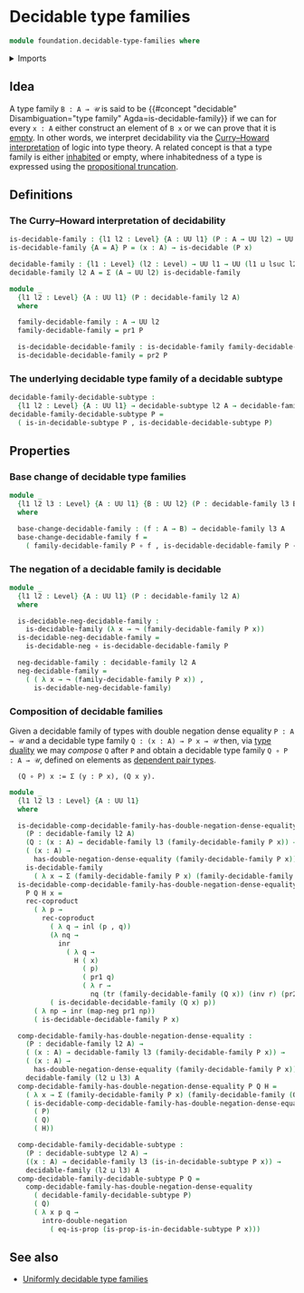 # Decidable type families

```agda
module foundation.decidable-type-families where
```

<details><summary>Imports</summary>

```agda
open import foundation.coproduct-types
open import foundation.decidable-subtypes
open import foundation.decidable-types
open import foundation.dependent-pair-types
open import foundation.double-negation
open import foundation.irrefutable-equality
open import foundation.negation
open import foundation.propositions
open import foundation.transport-along-identifications
open import foundation.universe-levels

open import foundation-core.function-types
open import foundation-core.identity-types
```

</details>

## Idea

A type family `B : A → 𝒰` is said to be
{{#concept "decidable" Disambiguation="type family" Agda=is-decidable-family}}
if we can for every `x : A` either construct an element of `B x` or we can prove
that it is [empty](foundation-core.empty-types.md). In other words, we interpret
decidability via the
[Curry–Howard interpretation](https://en.wikipedia.org/wiki/Curry–Howard_correspondence)
of logic into type theory. A related concept is that a type family is either
[inhabited](foundation.inhabited-types.md) or empty, where inhabitedness of a
type is expressed using the
[propositional truncation](foundation.propositional-truncations.md).

## Definitions

### The Curry–Howard interpretation of decidability

```agda
is-decidable-family : {l1 l2 : Level} {A : UU l1} (P : A → UU l2) → UU (l1 ⊔ l2)
is-decidable-family {A = A} P = (x : A) → is-decidable (P x)

decidable-family : {l1 : Level} (l2 : Level) → UU l1 → UU (l1 ⊔ lsuc l2)
decidable-family l2 A = Σ (A → UU l2) is-decidable-family

module _
  {l1 l2 : Level} {A : UU l1} (P : decidable-family l2 A)
  where

  family-decidable-family : A → UU l2
  family-decidable-family = pr1 P

  is-decidable-decidable-family : is-decidable-family family-decidable-family
  is-decidable-decidable-family = pr2 P
```

### The underlying decidable type family of a decidable subtype

```agda
decidable-family-decidable-subtype :
  {l1 l2 : Level} {A : UU l1} → decidable-subtype l2 A → decidable-family l2 A
decidable-family-decidable-subtype P =
  ( is-in-decidable-subtype P , is-decidable-decidable-subtype P)
```

## Properties

### Base change of decidable type families

```agda
module _
  {l1 l2 l3 : Level} {A : UU l1} {B : UU l2} (P : decidable-family l3 B)
  where

  base-change-decidable-family : (f : A → B) → decidable-family l3 A
  base-change-decidable-family f =
    ( family-decidable-family P ∘ f , is-decidable-decidable-family P ∘ f)
```

### The negation of a decidable family is decidable

```agda
module _
  {l1 l2 : Level} {A : UU l1} (P : decidable-family l2 A)
  where

  is-decidable-neg-decidable-family :
    is-decidable-family (λ x → ¬ (family-decidable-family P x))
  is-decidable-neg-decidable-family =
    is-decidable-neg ∘ is-decidable-decidable-family P

  neg-decidable-family : decidable-family l2 A
  neg-decidable-family =
    ( ( λ x → ¬ (family-decidable-family P x)) ,
      is-decidable-neg-decidable-family)
```

### Composition of decidable families

Given a decidable family of types with double negation dense equality
`P : A → 𝒰` and a decidable type family `Q : (x : A) → P x → 𝒰` then, via
[type duality](foundation.type-duality.md) we may _compose_ `Q` after `P` and
obtain a decidable type family `Q ∘ P : A → 𝒰`, defined on elements as
[dependent pair types](foundation.dependent-pair-types.md).

```text
  (Q ∘ P) x := Σ (y : P x), (Q x y).
```

```agda
module _
  {l1 l2 l3 : Level} {A : UU l1}
  where

  is-decidable-comp-decidable-family-has-double-negation-dense-equality :
    (P : decidable-family l2 A)
    (Q : (x : A) → decidable-family l3 (family-decidable-family P x)) →
    ( (x : A) →
      has-double-negation-dense-equality (family-decidable-family P x)) →
    is-decidable-family
      ( λ x → Σ (family-decidable-family P x) (family-decidable-family (Q x)))
  is-decidable-comp-decidable-family-has-double-negation-dense-equality
    P Q H x =
    rec-coproduct
      ( λ p →
        rec-coproduct
          ( λ q → inl (p , q))
          (λ nq →
            inr
              ( λ q →
                H ( x)
                  ( p)
                  ( pr1 q)
                  ( λ r →
                    nq (tr (family-decidable-family (Q x)) (inv r) (pr2 q)))))
          ( is-decidable-decidable-family (Q x) p))
      ( λ np → inr (map-neg pr1 np))
      ( is-decidable-decidable-family P x)

  comp-decidable-family-has-double-negation-dense-equality :
    (P : decidable-family l2 A) →
    ( (x : A) → decidable-family l3 (family-decidable-family P x)) →
    ( (x : A) →
      has-double-negation-dense-equality (family-decidable-family P x)) →
    decidable-family (l2 ⊔ l3) A
  comp-decidable-family-has-double-negation-dense-equality P Q H =
    ( λ x → Σ (family-decidable-family P x) (family-decidable-family (Q x))) ,
    ( is-decidable-comp-decidable-family-has-double-negation-dense-equality
      ( P)
      ( Q)
      ( H))

  comp-decidable-family-decidable-subtype :
    (P : decidable-subtype l2 A) →
    ((x : A) → decidable-family l3 (is-in-decidable-subtype P x)) →
    decidable-family (l2 ⊔ l3) A
  comp-decidable-family-decidable-subtype P Q =
    comp-decidable-family-has-double-negation-dense-equality
      ( decidable-family-decidable-subtype P)
      ( Q)
      ( λ x p q →
        intro-double-negation
          ( eq-is-prop (is-prop-is-in-decidable-subtype P x)))
```

## See also

- [Uniformly decidable type families](foundation.uniformly-decidable-type-families.md)
